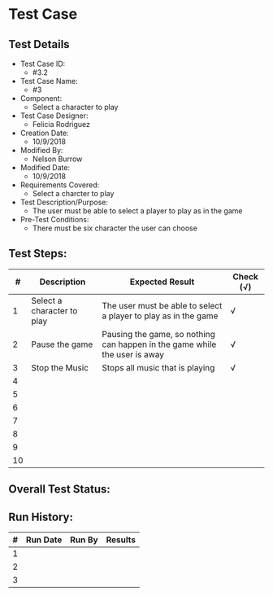 # Test Case 

## Test Details

* Test Case ID:
  * #3.2
* Test Case Name:
  * #3
* Component: 
  * Select a character to play
* Test Case Designer:
  * Felicia Rodriguez
* Creation Date:
  * 10/9/2018
* Modified By:
  * Nelson Burrow
* Modified Date:
  * 10/9/2018
* Requirements Covered:
  * Select a charcter to play
* Test Description/Purpose:
  * The user must be able to select a player to play as in the game
* Pre-Test Conditions:
  * There must be six character the user can choose
## Test Steps: 
| # | Description | Expected Result | Check (√) |
| --- | --- | --- | --- |
| 1 |Select a character to play |The user must be able to select a player to play as in the game |√|			
| 2 |Pause the game |Pausing the game, so nothing can happen in the game while the user is away |√|			
| 3 | Stop the Music |Stops all music that is playing |√|			
| 4 | | | |			
| 5 | | | |			
| 6 | | | |			
| 7 | | | |			
| 8 | | | |			
| 9 | | | |			
| 10 | | | |			

## Overall Test Status:



## Run History:
| # |	Run Date |	Run By |	Results |
| --- | --- | --- | --- |
| 1 | | | |			
| 2 | | | |			
| 3 | | | |			
